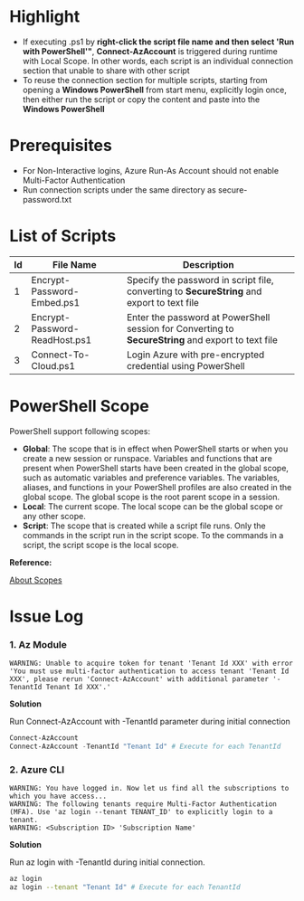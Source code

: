 # Highlight

- If executing .ps1 by **right-click the script file name and then select 'Run with PowerShell'"**, **Connect-AzAccount** is triggered during runtime with Local Scope. In other words, each script is an individual connection section that unable to share with other script
- To reuse the connection section for multiple scripts, starting from opening a **Windows PowerShell** from start menu, explicitly login once, then either run the script or copy the content and paste into the **Windows PowerShell**

# Prerequisites

- For Non-Interactive logins, Azure Run-As Account should not enable Multi-Factor Authentication
- Run connection scripts under the same directory as secure-password.txt

# List of Scripts

| Id | File Name | Description |
| - | - | - |
| 1 | Encrypt-Password-Embed.ps1 | Specify the password in script file, converting to **SecureString** and export to text file |
| 2 | Encrypt-Password-ReadHost.ps1 | Enter the password at PowerShell session for Converting to **SecureString** and export to text file |
| 3 | Connect-To-Cloud.ps1 | Login Azure with pre-encrypted credential using PowerShell  |

# PowerShell Scope

PowerShell support following scopes:

- **Global**: The scope that is in effect when PowerShell starts or when you create a new session or runspace. Variables and functions that are present when PowerShell starts have been created in the global scope, such as automatic variables and preference variables. The variables, aliases, and functions in your PowerShell profiles are also created in the global scope. The global scope is the root parent scope in a session.
- **Local**: The current scope. The local scope can be the global scope or any other scope.
- **Script**: The scope that is created while a script file runs. Only the commands in the script run in the script scope. To the commands in a script, the script scope is the local scope.

**Reference:** 

[About Scopes](https://docs.microsoft.com/en-us/powershell/module/microsoft.powershell.core/about/about_scopes)

# Issue Log

### 1. Az Module
```
WARNING: Unable to acquire token for tenant 'Tenant Id XXX' with error 'You must use multi-factor authentication to access tenant 'Tenant Id XXX', please rerun 'Connect-AzAccount' with additional parameter '-TenantId Tenant Id XXX'.'
```

**Solution**

Run Connect-AzAccount with -TenantId parameter during initial connection

```PowerShell
Connect-AzAccount
Connect-AzAccount -TenantId "Tenant Id" # Execute for each TenantId
```

### 2. Azure CLI

```
WARNING: You have logged in. Now let us find all the subscriptions to which you have access...
WARNING: The following tenants require Multi-Factor Authentication (MFA). Use 'az login --tenant TENANT_ID' to explicitly login to a tenant.
WARNING: <Subscription ID> 'Subscription Name'
```

**Solution**

Run az login with -TenantId during initial connection. 

```Bash
az login
az login --tenant "Tenant Id" # Execute for each TenantId
```